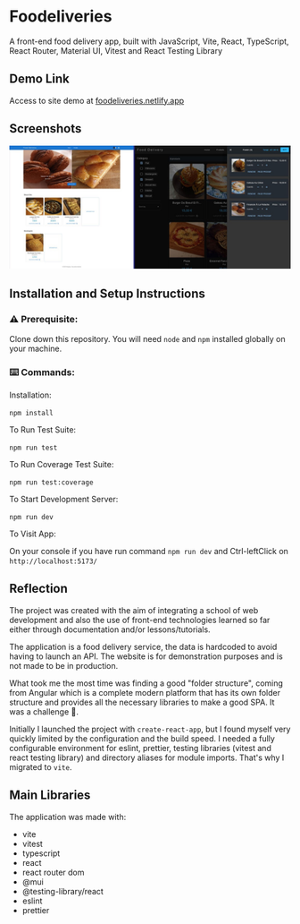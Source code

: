 # Foodeliveries

A front-end food delivery app, built with JavaScript, Vite, React, TypeScript, React Router, Material UI, Vitest and React Testing Library

## Demo Link

Access to site demo at [foodeliveries.netlify.app](https://foodeliveries.netlify.app/)

## Screenshots

![home and cart page](./screenshots/home_and_cart_pages.jpg)

## Installation and Setup Instructions

### ⚠️ Prerequisite:

Clone down this repository. You will need `node` and `npm` installed globally on your machine.

### ⌨️ Commands:

Installation:

`npm install`

To Run Test Suite:

`npm run test`

To Run Coverage Test Suite:

`npm run test:coverage`

To Start Development Server:

`npm run dev`

To Visit App:

On your console if you have run command `npm run dev` and Ctrl-leftClick on `http://localhost:5173/`

## Reflection

The project was created with the aim of integrating a school of web development and also the use of front-end technologies learned so far either through documentation and/or lessons/tutorials.

The application is a food delivery service, the data is hardcoded to avoid having to launch an API. The website is for demonstration purposes and is not made to be in production.

What took me the most time was finding a good "folder structure", coming from Angular which is a complete modern platform that has its own folder structure and provides all the necessary libraries to make a good SPA. It was a challenge 🥲.

Initially I launched the project with `create-react-app`, but I found myself very quickly limited by the configuration and the build speed. I needed a fully configurable environment for eslint, prettier, testing libraries (vitest and react testing library) and directory aliases for module imports. That's why I migrated to `vite`.

## Main Libraries

The application was made with:

- vite
- vitest
- typescript
- react
- react router dom
- @mui
- @testing-library/react
- eslint
- prettier
